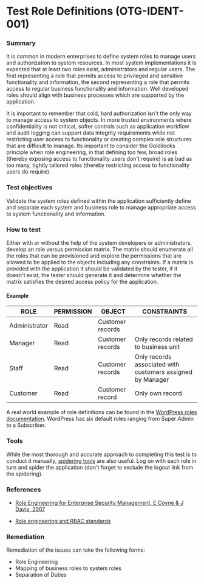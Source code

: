 # Test Role Definitions (OTG-IDENT-001)


### Summary

It is common in modern enterprises to define system roles to manage users and authorization to system resources. In most system implementations it is expected that at least two roles exist, administrators and regular users. The first representing a role that permits access to privileged and sensitive functionality and information, the second representing a role that permits access to regular business functionality and information. Well developed roles should align with business processes which are supported by the application.

It is important to remember that cold, hard authorization isn't the only way to manage access to system objects. In more trusted environments where confidentiality is not critical, softer controls such as application workflow and audit logging can support data integrity requirements while not restricting user access to functionality or creating complex role structures that are difficult to manage. Its important to consider the Goldilocks principle when role engineering, in that defining too few, broad roles (thereby exposing access to functionality users don't require) is as bad as too many, tightly tailored roles (thereby restricting access to functionality users do require).


### Test objectives

Validate the system roles defined within the application sufficiently define and separate each system and business role to manage appropriate access to system functionality and information.


### How to test

Either with or without the help of the system developers or administrators, develop an role versus permission matrix. The matrix should enumerate all the roles that can be provisioned and explore the permissions that are allowed to be applied to the objects including any constraints. If a matrix is provided with the application it should be validated by the tester, if it doesn't exist, the tester should generate it and determine whether the matrix satisfies the desired access policy for the application.


#### Example

| ROLE          | PERMISSION | OBJECT           | CONSTRAINTS                                                |
|---------------|------------|------------------|------------------------------------------------------------|
| Administrator | Read       | Customer records |                                                            |
| Manager       | Read       | Customer records | Only records related to business unit                      |
| Staff         | Read       | Customer records | Only records associated with customers assigned by Manager |
| Customer      | Read       | Customer record  | Only own record                                            |

A real world example of role definitions can be found in the [WordPress roles documentation](http://codex.wordpress.org/Roles_and_Capabilities). WordPress has six default roles ranging from Super Admin to a Subscriber.


### Tools

While the most thorough and accurate approach to completing this test is to conduct it manually, [spidering tools](http://code.google.com/p/zaproxy/wiki/HelpStartConceptsSpider) are also useful. Log on with each role in turn and spider the application (don't forget to exclude the logout link from the spidering).


### References

* [Role Engineering for Enterprise Security Management, E Coyne & J Davis, 2007](https://www.bookdepository.co.uk/Role-Engineering-for-Enterprise-Security-Management-Edward-Coyne/9781596932180)

* [Role engineering and RBAC standards](http://csrc.nist.gov/groups/SNS/rbac/standards.html)


### Remediation

Remediation of the issues can take the following forms:

* Role Engineering
* Mapping of business roles to system roles
* Separation of Duties
